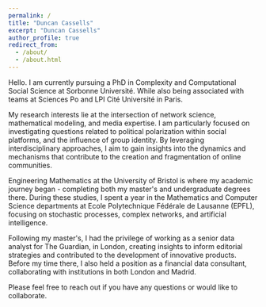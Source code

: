 ```yaml
---
permalink: /
title: "Duncan Cassells"
excerpt: "Duncan Cassells"
author_profile: true
redirect_from: 
  - /about/
  - /about.html
---
```


Hello. I am currently pursuing a PhD in Complexity and Computational Social Science at Sorbonne Université. While also being associated with teams at Sciences Po and LPI Cité Université in Paris.

My research interests lie at the intersection of network science, mathematical modeling, and media expertise. I am particularly focused on investigating questions related to political polarization within social platforms, and the influence of group identity. By leveraging interdisciplinary approaches, I aim to gain insights into the dynamics and mechanisms that contribute to the creation and fragmentation of online communities.

Engineering Mathematics at the University of Bristol is where my academic journey began - completing both my master's and undergraduate degrees there. During these studies, I spent a year in the Mathematics and Computer Science departments at Ecole Polytechnique Fédérale de Lausanne (EPFL), focusing on stochastic processes, complex networks, and artificial intelligence.

Following my master's, I had the privilege of working as a senior data analyst for The Guardian, in London, creating insights to inform editorial strategies and contributed to the development of innovative products. Before my time there, I also held a position as a financial data consultant, collaborating with institutions in both London and Madrid.

Please feel free to reach out if you have any questions or would like to collaborate.

[//]: # (Work)
[//]: # (------)

